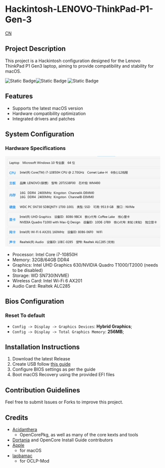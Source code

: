 # Hackintosh-LENOVO-ThinkPad-P1-Gen-3

[CN](https://github.com/fix221/ThinkPad-P1-Gen3-Hackintosh/blob/main/README-ZH.md)

## Project Description

This project is a Hackintosh configuration designed for the Lenovo ThinkPad P1 Gen3 laptop, aiming to provide compatibility and stability for macOS.

![Static Badge](https://img.shields.io/badge/Last_Updated-Oct_2025-blue)![Static Badge](https://img.shields.io/badge/macOS%20Support-Sequoia_15-red) ![Static Badge](https://img.shields.io/badge/OpenCore%20Version-1.0.5-yellow)

## Features

- Supports the latest macOS version
- Hardware compatibility optimization
- Integrated drivers and patches

## System Configuration

### Hardware Specifications

![1759760429482](images/README/1759760429482.png)

- Processor: Intel Core i7-10850H
- Memory: 32GB/64GB DDR4
- Graphics: Intel UHD Graphics 630/NVIDIA Quadro T1000/T2000 (needs to be disabled)
- Storage: WD SN730(NVME)
- Wireless Card: Intel Wi-Fi 6 AX201
- Audio Card: Realtek ALC285

## Bios Configuration

### Reset To default

- `Config -> Display -> Graphics Devices`: **Hybrid Graphics**;
- `Config -> Display -> Total Graphics Memory`: **256MB**;

## Installation Instructions

1. Download the latest Release
2. Create USB follow [this guide](https://dortania.github.io/OpenCore-Install-Guide/installer-guide/windows-install.html)
3. Configure BIOS settings as per the guide
4. Boot macOS Recovery using the provided EFI files


## Contribution Guidelines

Feel free to submit Issues or Forks to improve this project.

## Credits

* [Acidanthera](https://github.com/Acidanthera)
  * OpenCorePkg, as well as many of the core kexts and tools
* [Dortania](https://github.com/dortania) and OpenCore Install Guide contributors
* [Apple](https://apple.com)
  * for macOS
* [laobamac](https://github.com/laobamac)
   * for OCLP-Mod






